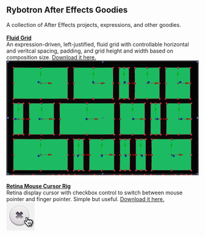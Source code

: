 Rybotron After Effects Goodies
------------------------------------------
A collection of After Effects projects, expressions, and other goodies.
<br />
<br />
[**Fluid Grid**](/fluidGrid/)
<br />
An expression-driven, left-justified, fluid grid with controllable horizontal and veritcal spacing, padding, and grid height and width based on composition size. [Download it here.](http://bit.ly/aefluidGrid)
<br />
[<img src="/fluidGrid/images/fluidGrid.png" height="300">](/fluidGrid/)
<br />
<br />
[**Retina Mouse Cursor Rig**](/cursor/)
<br />
Retina display cursor with checkbox control to switch between mouse pointer and finger pointer. Simple but useful. [Download it here.](http://bit.ly/retinacursor)
<br />
[![Cursor Image](/cursor/images/cursor.jpg)](/cursor/)


